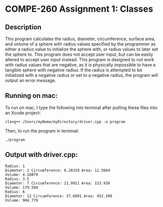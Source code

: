 # COMPE-260 Assignment 1: Classes
## Description
This program calculates the radius, diameter, circumference, surface area, and
volume of a sphere with radius values specified by the programmer as either a radius value to initialize the sphere with, or radius values to later set the sphere to. This program does not accept user input, but can be easily altered to accept user input instead. This program is designed to not work with radius values that are negative, as it is physically impossible to have a tangible sphere with negative radius. If the radius is attempted to be initialized with a negative radius or set to a negative radius, the program will output an error message.
## Running on mac:
To run on mac, I type the following into terminal after putting these files into an Xcode project:
```
clang++ /Users/myName/myDirectory/driver.cpp -o program
```
Then, to run the program in terminal:
```
./program
```
## Output with driver.cpp:
```
Radius: 1
Diameter: 2 Circumference: 6.28319 Area: 12.5664
Volume: 4.18879
Radius: 3.5
Diameter: 7 Circumference: 21.9911 Area: 153.938
Volume: 179.594
Radius: 6
Diameter: 12 Circumference: 37.6991 Area: 452.389
Volume: 904.779
```

